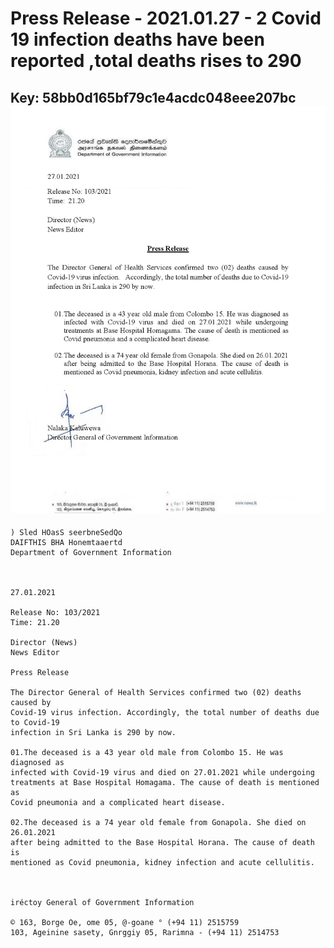 # Press Release - 2021.01.27 - 2 Covid 19 infection deaths have been reported ,total deaths rises to 290 
Key: 58bb0d165bf79c1e4acdc048eee207bc 
![img](img/58bb0d165bf79c1e4acdc048eee207bc.jpg)
---
```
) Sled HOasS seerbneSedQo
DAIFTHIS BHA Honemtaaertd
Department of Government Information

 

27.01.2021

Release No: 103/2021
Time: 21.20

Director (News)
News Editor

Press Release

The Director General of Health Services confirmed two (02) deaths caused by
Covid-19 virus infection. Accordingly, the total number of deaths due to Covid-19
infection in Sri Lanka is 290 by now.

01.The deceased is a 43 year old male from Colombo 15. He was diagnosed as
infected with Covid-19 virus and died on 27.01.2021 while undergoing
treatments at Base Hospital Homagama. The cause of death is mentioned as
Covid pneumonia and a complicated heart disease.

02.The deceased is a 74 year old female from Gonapola. She died on 26.01.2021
after being admitted to the Base Hospital Horana. The cause of death is
mentioned as Covid pneumonia, kidney infection and acute cellulitis.

   

iréctoy General of Government Information

© 163, Borge Oe, ome 05, @-goane ° (+94 11) 2515759
103, Ageinine sasety, Gnrggiy 05, Rarimna - (+94 11) 2514753

 
  

```
